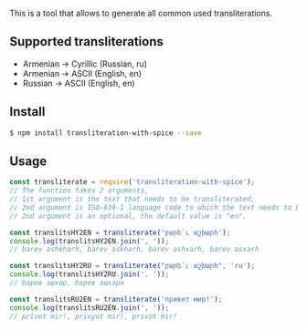 This is a tool that allows to generate all common used transliterations.

## Supported transliterations
- Armenian -> Cyrillic (Russian, ru)
- Armenian -> ASCII (English, en)
- Russian -> ASCII (English, en)

## Install
```sh
$ npm install transliteration-with-spice --save
```

## Usage
```javascript
const transliterate = require('transliteration-with-spice');
// The function takes 2 arguments,
// 1st argument is the text that needs to be transliterated,
// 2nd argument is ISO-639-1 language code to which the text needs to be transliterated,
// 2nd argument is an optional, the default value is "en".

const translitsHY2EN = transliterate('բարե՛ւ աշխարհ');
console.log(translitsHY2EN.join(', '));
// barev ashkharh, barev askharh, barev ashxarh, barev asxarh

const translitsHY2RU = transliterate("բարե՛ւ աշխարհ", 'ru');
console.log(translitsHY2RU.join(', '));
// барев ашхар, барев ашхарх

const translitsRU2EN = transliterate('привет мир!');
console.log(translitsRU2EN.join(', '));
// privet mir!, privyot mir!, privot mir!
```
